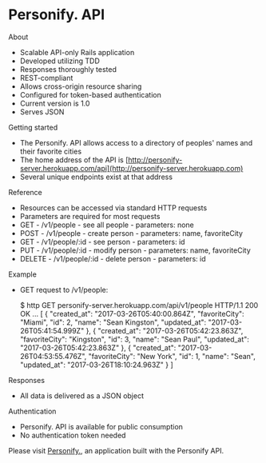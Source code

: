 # Personify. API


About

- Scalable API-only Rails application
- Developed utilizing TDD
- Responses thoroughly tested
- REST-compliant
- Allows cross-origin resource sharing
- Configured for token-based authentication
- Current version is 1.0
- Serves JSON


Getting started

- The Personify. API allows access to a directory of peoples' names and their favorite cities
- The home address of the API is [http://personify-server.herokuapp.com/api](http://personify-server.herokuapp.com)
- Several unique endpoints exist at that address


Reference

- Resources can be accessed via standard HTTP requests
- Parameters are required for most requests
- GET - /v1/people - see all people - parameters: none
- POST - /v1/people - create person - parameters: name, favoriteCity
- GET - /v1/people/:id - see person - parameters: id
- PUT - /v1/people/:id - modify person - parameters: name, favoriteCity
- DELETE - /v1/people/:id - delete person - parameters: id


Example

- GET request to /v1/people:

    $ http GET personify-server.herokuapp.com/api/v1/people
    HTTP/1.1 200 OK
    ...
    [
        {
            "created_at": "2017-03-26T05:40:00.864Z",
            "favoriteCity": "Miami",
            "id": 2,
            "name": "Sean Kingston",
            "updated_at": "2017-03-26T05:41:54.999Z"
        },
        {
            "created_at": "2017-03-26T05:42:23.863Z",
            "favoriteCity": "Kingston",
            "id": 3,
            "name": "Sean Paul",
            "updated_at": "2017-03-26T05:42:23.863Z"
        },
        {
            "created_at": "2017-03-26T04:53:55.476Z",
            "favoriteCity": "New York",
            "id": 1,
            "name": "Sean",
            "updated_at": "2017-03-26T18:10:24.963Z"
        }
    ]


Responses

- All data is delivered as a JSON object


Authentication

- Personify. API is available for public consumption
- No authentication token needed


Please visit [Personify.](http://personify-client.herokuapp.com), an application built with the Personify API.
